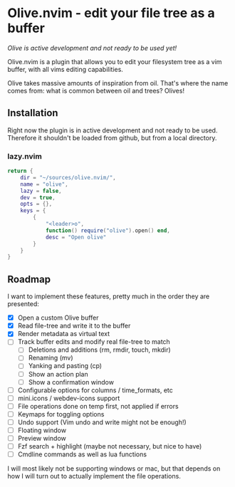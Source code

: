 # Olive.nvim - edit your file tree as a buffer

*Olive is active development and not ready to be used yet!*

Olive.nvim is a plugin that allows you to edit your filesystem tree
as a vim buffer, with all vims editing capabilities.

Olive takes massive amounts of inspiration from oil. That's where
the name comes from: what is common between oil and trees? Olives!

## Installation

Right now the plugin is in active development and not ready to be used.
Therefore it shouldn't be loaded from github, but from a local directory.

### lazy.nvim

```lua
return {
    dir = "~/sources/olive.nvim/",
    name = "olive",
    lazy = false,
    dev = true,
    opts = {},
    keys = {
        {
            "<leader>o",
            function() require("olive").open() end,
            desc = "Open olive"
        }
    }
}
```

## Roadmap

I want to implement these features, pretty much in the
order they are presented:

- [x] Open a custom Olive buffer
- [x] Read file-tree and write it to the buffer
- [x] Render metadata as virtual text
- [ ] Track buffer edits and modify real file-tree to match
    - [ ] Deletions and additions (rm, rmdir, touch, mkdir)
    - [ ] Renaming (mv)
    - [ ] Yanking and pasting (cp)
    - [ ] Show an action plan
    - [ ] Show a confirmation window
- [ ] Configurable options for columns / time_formats, etc
- [ ] mini.icons / webdev-icons support
- [ ] File operations done on temp first, not applied if errors
- [ ] Keymaps for toggling options
- [ ] Undo support (Vim undo and write might not be enough!)
- [ ] Floating window
- [ ] Preview window
- [ ] Fzf search + highlight (maybe not necessary, but nice to have)
- [ ] Cmdline commands as well as lua functions

I will most likely not be supporting windows or mac,
but that depends on how I will turn out to actually
implement the file operations.
